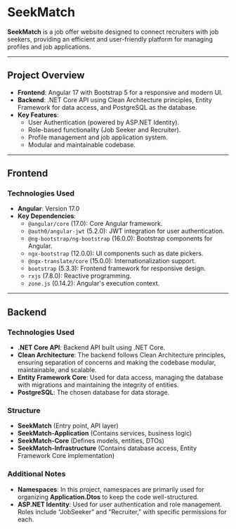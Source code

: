 # SeekMatch

**SeekMatch** is a job offer website designed to connect recruiters with job seekers, providing an efficient and user-friendly platform for managing profiles and job applications.

---

## Project Overview

- **Frontend**: Angular 17 with Bootstrap 5 for a responsive and modern UI.
- **Backend**: .NET Core API using Clean Architecture principles, Entity Framework for data access, and PostgreSQL as the database.
- **Key Features**:
  - User Authentication (powered by ASP.NET Identity).
  - Role-based functionality (Job Seeker and Recruiter).
  - Profile management and job application system.
  - Modular and maintainable codebase.

---

## Frontend

### Technologies Used
- **Angular**: Version 17.0
- **Key Dependencies**:
  - `@angular/core` (17.0): Core Angular framework.
  - `@auth0/angular-jwt` (5.2.0): JWT integration for user authentication.
  - `@ng-bootstrap/ng-bootstrap` (16.0.0): Bootstrap components for Angular.
  - `ngx-bootstrap` (12.0.0): UI components such as date pickers.
  - `@ngx-translate/core` (15.0.0): Internationalization support.
  - `bootstrap` (5.3.3): Frontend framework for responsive design.
  - `rxjs` (7.8.0): Reactive programming.
  - `zone.js` (0.14.2): Angular's execution context.
    
---

## Backend

### Technologies Used
- **.NET Core API**: Backend API built using .NET Core.
- **Clean Architecture**: The backend follows Clean Architecture principles, ensuring separation of concerns and making the codebase modular, maintainable, and scalable.
- **Entity Framework Core**: Used for data access, managing the database with migrations and maintaining the integrity of entities.
- **PostgreSQL**: The chosen database for data storage.

### Structure

- **SeekMatch** (Entry point, API layer)
- **SeekMatch-Application** (Contains services, business logic)
- **SeekMatch-Core** (Defines models, entities, DTOs)
- **SeekMatch-Infrastructure** (Contains database access, Entity Framework Core implementation)

### Additional Notes

- **Namespaces**: In this project, namespaces are primarily used for organizing **Application.Dtos** to keep the code well-structured.
- **ASP.NET Identity**: Used for user authentication and role management. Roles include "JobSeeker" and "Recruiter," with specific permissions for each.
